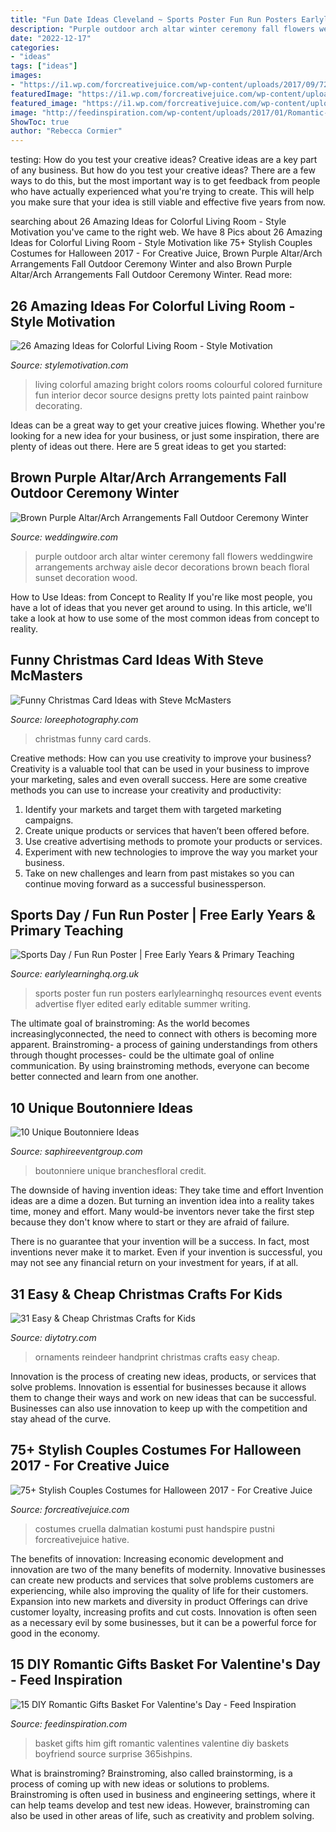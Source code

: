 ```yaml
---
title: "Fun Date Ideas Cleveland ~ Sports Poster Fun Run Posters Earlylearninghq Resources Event Events Advertise Flyer Edited Early Editable Summer Writing"
description: "Purple outdoor arch altar winter ceremony fall flowers weddingwire arrangements archway aisle decor decorations brown beach floral sunset decoration wood"
date: "2022-12-17"
categories:
- "ideas"
tags: ["ideas"]
images:
- "https://i1.wp.com/forcreativejuice.com/wp-content/uploads/2017/09/72-couple-costume-ideas-for-halloween.jpg?fit=600%2C829&amp;ssl=1"
featuredImage: "https://i1.wp.com/forcreativejuice.com/wp-content/uploads/2017/09/72-couple-costume-ideas-for-halloween.jpg?fit=600%2C829&amp;ssl=1"
featured_image: "https://i1.wp.com/forcreativejuice.com/wp-content/uploads/2017/09/72-couple-costume-ideas-for-halloween.jpg?fit=600%2C829&amp;ssl=1"
image: "http://feedinspiration.com/wp-content/uploads/2017/01/Romantic-Valentines-Day-Gifts-for-Him.jpg"
ShowToc: true
author: "Rebecca Cormier"
---
```



testing: How do you test your creative ideas?
Creative ideas are a key part of any business. But how do you test your creative ideas? There are a few ways to do this, but the most important way is to get feedback from people who have actually experienced what you're trying to create. This will help you make sure that your idea is still viable and effective five years from now.

	

		
searching about 26 Amazing Ideas for Colorful Living Room - Style Motivation you've came to the right web. We have 8 Pics about 26 Amazing Ideas for Colorful Living Room - Style Motivation like 75+ Stylish Couples Costumes for Halloween 2017 - For Creative Juice, Brown Purple Altar/Arch Arrangements Fall Outdoor Ceremony Winter and also Brown Purple Altar/Arch Arrangements Fall Outdoor Ceremony Winter. Read more:
		
    
## 26 Amazing Ideas For Colorful Living Room - Style Motivation

<img loading=lazy src="http://www.stylemotivation.com/wp-content/uploads/2013/09/26-Amazing-Ideas-for-Colorful-Living-Room-3.jpg" onerror="this.onerror=null;this.src='https://tse2.mm.bing.net/th?id=OIP.uI8Qa1q4XuLTyMUOtOCvZgHaFL&amp;pid=15.1';" alt="26 Amazing Ideas for Colorful Living Room - Style Motivation">

_Source: stylemotivation.com_

>living colorful amazing bright colors rooms colourful colored furniture fun interior decor source designs pretty lots painted paint rainbow decorating. 

	

Ideas can be a great way to get your creative juices flowing. Whether you're looking for a new idea for your business, or just some inspiration, there are plenty of ideas out there. Here are 5 great ideas to get you started: 

    
## Brown Purple Altar/Arch Arrangements Fall Outdoor Ceremony Winter

<img loading=lazy src="https://wwcdn.weddingwire.com/vendor/25001_30000/25207/thumbnails/1200x1200_1300077840097-JodiHarrisHalperinSunset.jpg" onerror="this.onerror=null;this.src='https://tse1.mm.bing.net/th?id=OIP.rxbphagU2fpVxBmI3Qt-nAHaLK&amp;pid=15.1';" alt="Brown Purple Altar/Arch Arrangements Fall Outdoor Ceremony Winter">

_Source: weddingwire.com_

>purple outdoor arch altar winter ceremony fall flowers weddingwire arrangements archway aisle decor decorations brown beach floral sunset decoration wood. 

	

How to Use Ideas: from Concept to Reality
If you're like most people, you have a lot of ideas that you never get around to using. In this article, we'll take a look at how to use some of the most common ideas from concept to reality.

    
## Funny Christmas Card Ideas With Steve McMasters

<img loading=lazy src="http://loreephotography.com/wp-content/uploads/2017/11/Funny-Christmas-Cards-4.jpg" onerror="this.onerror=null;this.src='https://tse4.mm.bing.net/th?id=OIP.2zgj4QMPgZsqx8CSwp7ZZAHaOO&amp;pid=15.1';" alt="Funny Christmas Card Ideas with Steve McMasters">

_Source: loreephotography.com_

>christmas funny card cards. 

	

Creative methods: How can you use creativity to improve your business?
Creativity is a valuable tool that can be used in your business to improve your marketing, sales and even overall success. Here are some creative methods you can use to increase your creativity and productivity: 
1. Identify your markets and target them with targeted marketing campaigns.
2. Create unique products or services that haven’t been offered before.
3. Use creative advertising methods to promote your products or services. 
4. Experiment with new technologies to improve the way you market your business. 
5. Take on new challenges and learn from past mistakes so you can continue moving forward as a successful businessperson.

    
## Sports Day / Fun Run Poster | Free Early Years &amp; Primary Teaching

<img loading=lazy src="http://www.earlylearninghq.org.uk/wp-content/uploads/2010/10/sports-day-prev.jpg" onerror="this.onerror=null;this.src='https://tse2.mm.bing.net/th?id=OIP.MOMjpcNxQa_IBH9mDIJpYgAAAA&amp;pid=15.1';" alt="Sports Day / Fun Run Poster | Free Early Years &amp; Primary Teaching">

_Source: earlylearninghq.org.uk_

>sports poster fun run posters earlylearninghq resources event events advertise flyer edited early editable summer writing. 

	

The ultimate goal of brainstroming:
As the world becomes increasinglyconnected, the need to connect with others is becoming more apparent. Brainstroming- a process of gaining understandings from others through thought processes- could be the ultimate goal of online communication. By using brainstroming methods, everyone can become better connected and learn from one another.

    
## 10 Unique Boutonniere Ideas

<img loading=lazy src="http://www.saphireeventgroup.com/wp-content/uploads/files/2114/5694/2697/unique_boutonniere_4.jpg" onerror="this.onerror=null;this.src='https://tse1.mm.bing.net/th?id=OIP.5TqLrgNHkZo4s1fshs03xAAAAA&amp;pid=15.1';" alt="10 Unique Boutonniere Ideas">

_Source: saphireeventgroup.com_

>boutonniere unique branchesfloral credit. 

	

The downside of having invention ideas: They take time and effort
Invention ideas are a dime a dozen. But turning an invention idea into a reality takes time, money and effort.
Many would-be inventors never take the first step because they don't know where to start or they are afraid of failure.

There is no guarantee that your invention will be a success. In fact, most inventions never make it to market. Even if your invention is successful, you may not see any financial return on your investment for years, if at all.

    
## 31 Easy &amp; Cheap Christmas Crafts For Kids

<img loading=lazy src="http://diytotry.com/wp-content/uploads/2015/12/Handprint-Reindeer-Ornaments.jpg" onerror="this.onerror=null;this.src='https://tse1.mm.bing.net/th?id=OIP.UjzFaeeIO1UnGsVGm0HT-wHaJ7&amp;pid=15.1';" alt="31 Easy &amp; Cheap Christmas Crafts for Kids">

_Source: diytotry.com_

>ornaments reindeer handprint christmas crafts easy cheap. 

	

Innovation is the process of creating new ideas, products, or services that solve problems. Innovation is essential for businesses because it allows them to change their ways and work on new ideas that can be successful. Businesses can also use innovation to keep up with the competition and stay ahead of the curve.

    
## 75+ Stylish Couples Costumes For Halloween 2017 - For Creative Juice

<img loading=lazy src="https://i1.wp.com/forcreativejuice.com/wp-content/uploads/2017/09/72-couple-costume-ideas-for-halloween.jpg?fit=600%2C829&amp;ssl=1" onerror="this.onerror=null;this.src='https://tse1.mm.bing.net/th?id=OIP.gNwP2VqXPqRCY0-rLcXxhwHaKO&amp;pid=15.1';" alt="75+ Stylish Couples Costumes for Halloween 2017 - For Creative Juice">

_Source: forcreativejuice.com_

>costumes cruella dalmatian kostumi pust handspire pustni forcreativejuice hative. 

	

The benefits of innovation:
Increasing economic development and innovation are two of the many benefits of modernity. Innovative businesses can create new products and services that solve problems customers are experiencing, while also improving the quality of life for their customers. Expansion into new markets and diversity in product Offerings can drive customer loyalty, increasing profits and cut costs. Innovation is often seen as a necessary evil by some businesses, but it can be a powerful force for good in the economy.

    
## 15 DIY Romantic Gifts Basket For Valentine&#039;s Day - Feed Inspiration

<img loading=lazy src="http://feedinspiration.com/wp-content/uploads/2017/01/Romantic-Valentines-Day-Gifts-for-Him.jpg" onerror="this.onerror=null;this.src='https://tse3.mm.bing.net/th?id=OIP.hfXVpLIR0k6h4_TtaSB1-wHaLH&amp;pid=15.1';" alt="15 DIY Romantic Gifts Basket For Valentine&#039;s Day - Feed Inspiration">

_Source: feedinspiration.com_

>basket gifts him gift romantic valentines valentine diy baskets boyfriend source surprise 365ishpins. 

	

What is brainstroming?
Brainstroming, also called brainstorming, is a process of coming up with new ideas or solutions to problems. Brainstroming is often used in business and engineering settings, where it can help teams develop and test new ideas. However, brainstroming can also be used in other areas of life, such as creativity and problem solving.

